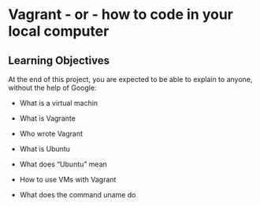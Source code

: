 # Vagrant - or - how to code in your local computer

## Learning Objectives

At the end of this project, you are expected to be able to explain to anyone, without the help of Google:

* What is a virtual machin

* What is Vagrante

* Who wrote Vagrant

* What is Ubuntu

* What does “Ubuntu” mean

* How to use VMs with Vagrant

* What does the command uname do
